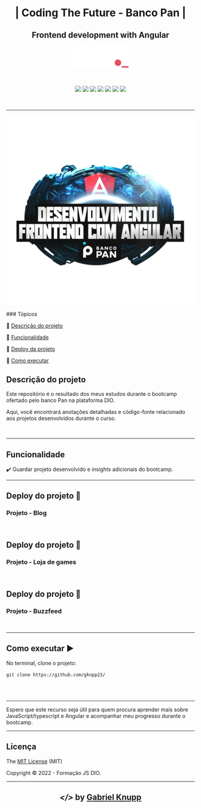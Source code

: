 <h1 align="center">| Coding The Future - Banco Pan |</h1> 
<h2 align="center">Frontend development with Angular</h2>
<p align="center"><img src="img/DIO.png"  width="150"></p>
<br>
<p align="center">
  <img src="https://img.shields.io/static/v1?label=HTML&message=language&color=orange&style=for-the-badge&logo=HTML5"/>
  <img src="https://img.shields.io/static/v1?label=CSS&message=style sheets&color=blue&style=for-the-badge&logo=CSS3"/>
  <img src="https://img.shields.io/static/v1?label=JS&message=programming language&color=yellow&style=for-the-badge&logo=Javascript"/>
  <img src="https://img.shields.io/static/v1?label=TS&message=programming language&color=blue&style=for-the-badge&logo=Typescript"/>
  <img src="https://img.shields.io/static/v1?label=Angular&message=framework&color=darkred&style=for-the-badge&logo=Angular"/>
  <img src="http://img.shields.io/static/v1?label=License&message=MIT&color=green&style=for-the-badge"/>
  <img src="http://img.shields.io/static/v1?label=STATUS&message=CONCLUIDO&color=GREEN&style=for-the-badge"/>
</p>
<br>
<hr>
<p align="center"><img src="img/bootcamp-PAN.webp"  width="650"></p>
### Tópicos 

:small_blue_diamond: [Descrição do projeto](#descrição-do-projeto)

:small_blue_diamond: [Funcionalidade](#funcionalidade)

:small_blue_diamond: [Deploy da projeto](#deploy-do-projeto-dash)

:small_blue_diamond: [Como executar](#como-executar-arrow_forward)


## Descrição do projeto 
<p> 
  Este repositório é o resultado dos meus estudos durante o bootcamp ofertado pelo banco Pan na plataforma DIO.  
  
  Aqui, você encontrará anotações detalhadas e código-fonte relacionado aos projetos desenvolvidos durante o curso.
  
</p>


<br>

<hr>

## Funcionalidade

:heavy_check_mark: Guardar projeto desenvolvido e insights adicionais do bootcamp.

<hr>

## Deploy do projeto :dash:

###   Projeto - Blog
> 
<br>

## Deploy do projeto :dash:

###   Projeto - Loja de games
> 

<br>

## Deploy do projeto :dash:

###   Projeto - Buzzfeed
>
<br>

<hr>

## Como executar :arrow_forward:

No terminal, clone o projeto: 

```
git clone https://github.com/gknpp23/
```
<br>

<br>

<hr>

Espero que este recurso seja útil para quem procura aprender mais sobre JavaScript/typescript e Angular e acompanhar meu progresso durante o bootcamp.

<hr>

## Licença 

The [MIT License]() (MIT)

Copyright :copyright: 2022 - Formação JS DIO.

<hr>

<h2 align="center"> <em>&lt;/&gt;</em>  by <a href="https://github.com/gknpp23" target="_blank">Gabriel Knupp</a> </h2>
